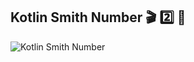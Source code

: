 ## Kotlin Smith Number 🎬 2️⃣ 📗

![Kotlin Smith Number](https://miro.medium.com/v2/resize:fit:1400/format:webp/1*rgUu5-sCYn24KBnGDs0f5g.png)